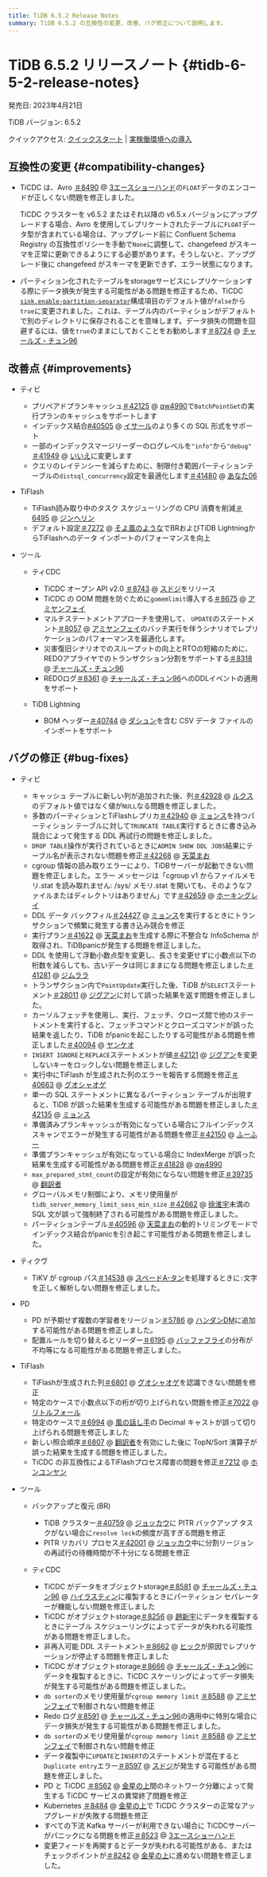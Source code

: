 ```yaml
---
title: TiDB 6.5.2 Release Notes
summary: TiDB 6.5.2 の互換性の変更、改善、バグ修正について説明します。
---
```


# TiDB 6.5.2 リリースノート {#tidb-6-5-2-release-notes}

発売日: 2023年4月21日

TiDB バージョン: 6.5.2

クイックアクセス: [クイックスタート](https://docs.pingcap.com/tidb/v6.5/quick-start-with-tidb) | [実稼働環境への導入](https://docs.pingcap.com/tidb/v6.5/production-deployment-using-tiup)

## 互換性の変更 {#compatibility-changes}

-   TiCDC は、Avro [＃8490](https://github.com/pingcap/tiflow/issues/8490) @ [3エースショーハンド](https://github.com/3AceShowHand)の`FLOAT`データのエンコードが正しくない問題を修正しました。

    TiCDC クラスターを v6.5.2 またはそれ以降の v6.5.x バージョンにアップグレードする場合、Avro を使用してレプリケートされたテーブルに`FLOAT`データ型が含まれている場合は、アップグレード前に Confluent Schema Registry の互換性ポリシーを手動で`None`に調整して、changefeed がスキーマを正常に更新できるようにする必要があります。そうしないと、アップグレード後に changefeed がスキーマを更新できず、エラー状態になります。

-   パーティション化されたテーブルをstorageサービスにレプリケーションする際にデータ損失が発生する可能性がある問題を修正するため、TiCDC [`sink.enable-partition-separator`](/ticdc/ticdc-changefeed-config.md#changefeed-configuration-parameters)構成項目のデフォルト値が`false`から`true`に変更されました。これは、テーブル内のパーティションがデフォルトで別のディレクトリに保存されることを意味します。データ損失の問題を回避するには、値を`true`のままにしておくことをお勧めします[＃8724](https://github.com/pingcap/tiflow/issues/8724) @ [チャールズ・チュン96](https://github.com/CharlesCheung96)

## 改善点 {#improvements}

-   ティビ

    -   プリペアドプランキャッシュ[＃42125](https://github.com/pingcap/tidb/issues/42125) @ [qw4990](https://github.com/qw4990)で`BatchPointGet`の実行プランのキャッシュをサポートします
    -   インデックス結合[#40505](https://github.com/pingcap/tidb/issues/40505) @ [イサール](https://github.com/Yisaer)のより多くの SQL 形式をサポート
    -   一部のインデックスマージリーダーのログレベルを`"info"`から`"debug"` [＃41949](https://github.com/pingcap/tidb/issues/41949) @ [いいえ](https://github.com/yibin87)に変更します
    -   クエリのレイテンシーを減らすために、制限付き範囲パーティションテーブルの`distsql_concurrency`設定を最適化します[＃41480](https://github.com/pingcap/tidb/issues/41480) @ [あなた06](https://github.com/you06)

-   TiFlash

    -   TiFlash読み取り中のタスク スケジューリングの CPU 消費を削減[＃6495](https://github.com/pingcap/tiflash/issues/6495) @ [ジンヘリン](https://github.com/JinheLin)
    -   デフォルト設定[＃7272](https://github.com/pingcap/tiflash/issues/7272) @ [そよ風のような](https://github.com/breezewish)でBRおよびTiDB LightningからTiFlashへのデータ インポートのパフォーマンスを向上

-   ツール

    -   ティCDC

        -   TiCDC オープン API v2.0 [＃8743](https://github.com/pingcap/tiflow/issues/8743) @ [スドジ](https://github.com/sdojjy)をリリース
        -   TiCDC の OOM 問題を防ぐために`gomemlimit`導入する[＃8675](https://github.com/pingcap/tiflow/issues/8675) @ [アミヤンフェイ](https://github.com/amyangfei)
        -   マルチステートメントアプローチを使用して、 `UPDATE`のステートメント[＃8057](https://github.com/pingcap/tiflow/issues/8057) @ [アミヤンフェイ](https://github.com/amyangfei)のバッチ実行を伴うシナリオでレプリケーションのパフォーマンスを最適化します。
        -   災害復旧シナリオでのスループットの向上とRTOの短縮のために、REDOアプライヤでのトランザクション分割をサポートする[＃8318](https://github.com/pingcap/tiflow/issues/8318)​​ @ [チャールズ・チュン96](https://github.com/CharlesCheung96)
        -   REDOログ[＃8361](https://github.com/pingcap/tiflow/issues/8361) @ [チャールズ・チュン96](https://github.com/CharlesCheung96)へのDDLイベントの適用をサポート

    -   TiDB Lightning

        -   BOM ヘッダー[＃40744](https://github.com/pingcap/tidb/issues/40744) @ [ダシュン](https://github.com/dsdashun)を含む CSV データ ファイルのインポートをサポート

## バグの修正 {#bug-fixes}

-   ティビ
    -   キャッシュ テーブルに新しい列が追加された後、列[＃42928](https://github.com/pingcap/tidb/issues/42928) @ [ルクス](https://github.com/lqs)のデフォルト値ではなく値が`NULL`なる問題を修正しました。
    -   多数のパーティションとTiFlashレプリカ[＃42940](https://github.com/pingcap/tidb/issues/42940) @ [ミョンス](https://github.com/mjonss)を持つパーティション テーブルに対して`TRUNCATE TABLE`実行するときに書き込み競合によって発生する DDL 再試行の問題を修正しました。
    -   `DROP TABLE`操作が実行されているときに`ADMIN SHOW DDL JOBS`結果にテーブル名が表示されない問題を修正[＃42268](https://github.com/pingcap/tidb/issues/42268) @ [天菜まお](https://github.com/tiancaiamao)
    -   cgroup 情報の読み取りエラーにより、TiDBサーバーが起動できない問題を修正しました。エラー メッセージは「cgroup v1 からファイルメモリ.stat を読み取れません: /sys/ メモリ.stat を開いても、そのようなファイルまたはディレクトリはありません」です[＃42659](https://github.com/pingcap/tidb/issues/42659) @ [ホーキングレイ](https://github.com/hawkingrei)
    -   DDL データ バックフィル[＃24427](https://github.com/pingcap/tidb/issues/24427) @ [ミョンス](https://github.com/mjonss)を実行するときにトランザクションで頻繁に発生する書き込み競合を修正
    -   実行プラン[＃41622](https://github.com/pingcap/tidb/issues/41622) @ [天菜まお](https://github.com/tiancaiamao)を生成する際に不整合な InfoSchema が取得され、TiDBpanicが発生する問題を修正しました。
    -   DDL を使用して浮動小数点型を変更し、長さを変更せずに小数点以下の桁数を減らしても、古いデータは同じままになる問題を修正しました[＃41281](https://github.com/pingcap/tidb/issues/41281) @ [ジムララ](https://github.com/zimulala)
    -   トランザクション内で`PointUpdate`実行した後、TiDB が`SELECT`ステートメント[＃28011](https://github.com/pingcap/tidb/issues/28011) @ [ジグアン](https://github.com/zyguan)に対して誤った結果を返す問題を修正しました。
    -   カーソルフェッチを使用し、実行、フェッチ、クローズ間で他のステートメントを実行すると、フェッチコマンドとクローズコマンドが誤った結果を返したり、TiDB がpanicを起こしたりする可能性がある問題を修正しました[＃40094](https://github.com/pingcap/tidb/issues/40094) @ [ヤンケオ](https://github.com/YangKeao)
    -   `INSERT IGNORE`と`REPLACE`ステートメントが値[＃42121](https://github.com/pingcap/tidb/issues/42121) @ [ジグアン](https://github.com/zyguan)を変更しないキーをロックしない問題を修正しました
    -   実行中にTiFlash が生成された列のエラーを報告する問題を修正[＃40663](https://github.com/pingcap/tidb/issues/40663) @ [グオシャオゲ](https://github.com/guo-shaoge)
    -   単一の SQL ステートメントに異なるパーティション テーブルが出現すると、TiDB が誤った結果を生成する可能性がある問題を修正しました[＃42135](https://github.com/pingcap/tidb/issues/42135) @ [ミョンス](https://github.com/mjonss)
    -   準備済みプランキャッシュが有効になっている場合にフルインデックススキャンでエラーが発生する可能性がある問題を修正[＃42150](https://github.com/pingcap/tidb/issues/42150) @ [ふーふー](https://github.com/fzzf678)
    -   準備プランキャッシュが有効になっている場合に IndexMerge が誤った結果を生成する可能性がある問題を修正[＃41828](https://github.com/pingcap/tidb/issues/41828) @ [qw4990](https://github.com/qw4990)
    -   `max_prepared_stmt_count`の設定が有効にならない問題を修正[＃39735](https://github.com/pingcap/tidb/issues/39735) @ [翻訳者](https://github.com/xuyifangreeneyes)
    -   グローバルメモリ制御により、メモリ使用量が`tidb_server_memory_limit_sess_min_size` [＃42662](https://github.com/pingcap/tidb/issues/42662) @ [徐淮宇](https://github.com/XuHuaiyu)未満の SQL 文が誤って強制終了される可能性がある問題を修正しました。
    -   パーティションテーブル[＃40596](https://github.com/pingcap/tidb/issues/40596) @ [天菜まお](https://github.com/tiancaiamao)の動的トリミングモードでインデックス結合がpanicを引き起こす可能性がある問題を修正しました。

-   ティクヴ

    -   TiKV が cgroup パス[＃14538](https://github.com/tikv/tikv/issues/14538) @ [スペードA-タン](https://github.com/SpadeA-Tang)を処理するときに`:`文字を正しく解析しない問題を修正しました。

-   PD

    -   PD が予期せず複数の学習者をリージョン[＃5786](https://github.com/tikv/pd/issues/5786) @ [ハンダンDM](https://github.com/HunDunDM)に追加する可能性がある問題を修正しました。
    -   配置ルールを切り替えるとリーダー[＃6195](https://github.com/tikv/pd/issues/6195) @ [バッファフライ](https://github.com/bufferflies)の分布が不均等になる可能性がある問題を修正しました。

-   TiFlash

    -   TiFlashが生成された列[＃6801](https://github.com/pingcap/tiflash/issues/6801) @ [グオシャオゲ](https://github.com/guo-shaoge)を認識できない問題を修正
    -   特定のケースで小数点以下の桁が切り上げられない問題を修正[＃7022](https://github.com/pingcap/tiflash/issues/7022) @ [リトルフォール](https://github.com/LittleFall)
    -   特定のケースで[＃6994](https://github.com/pingcap/tiflash/issues/6994) @ [風の話し手](https://github.com/windtalker)の Decimal キャストが誤って切り上げられる問題を修正しました
    -   新しい照合順序[＃6807](https://github.com/pingcap/tiflash/issues/6807) @ [翻訳者](https://github.com/xzhangxian1008)を有効にした後に TopN/Sort 演算子が誤った結果を生成する問題を修正しました。
    -   TiCDC の非互換性によるTiFlashプロセス障害の問題を修正[＃7212](https://github.com/pingcap/tiflash/issues/7212) @ [ホンユンヤン](https://github.com/hongyunyan)

-   ツール

    -   バックアップと復元 (BR)

        -   TiDB クラスター[＃40759](https://github.com/pingcap/tidb/issues/40759) @ [ジョッカウ](https://github.com/joccau)に PITR バックアップ タスクがない場合に`resolve lock`の頻度が高すぎる問題を修正
        -   PITR リカバリ プロセス[＃42001](https://github.com/pingcap/tidb/issues/42001) @ [ジョッカウ](https://github.com/joccau)中に分割リージョンの再試行の待機時間が不十分になる問題を修正

    -   ティCDC

        -   TiCDC がデータをオブジェクトstorage[＃8581](https://github.com/pingcap/tiflow/issues/8581) @ [チャールズ・チュン96](https://github.com/CharlesCheung96) @ [ハイラスティン](https://github.com/hi-rustin)に複製するときにパーティション セパレーターが機能しない問題を修正しました
        -   TiCDC がオブジェクトstorage[＃8256](https://github.com/pingcap/tiflow/issues/8256) @ [趙新宇](https://github.com/zhaoxinyu)にデータを複製するときにテーブル スケジューリングによってデータが失われる可能性がある問題を修正しました。
        -   非再入可能 DDL ステートメント[＃8662](https://github.com/pingcap/tiflow/issues/8662) @ [ヒック](https://github.com/hicqu)が原因でレプリケーションが停止する問題を修正しました
        -   TiCDC がオブジェクトstorage[＃8666](https://github.com/pingcap/tiflow/issues/8666) @ [チャールズ・チュン96](https://github.com/CharlesCheung96)にデータを複製するときに、TiCDC スケーリングによってデータ損失が発生する可能性がある問題を修正しました。
        -   `db sorter`のメモリ使用量が`cgroup memory limit` [＃8588](https://github.com/pingcap/tiflow/issues/8588) @ [アミヤンフェイ](https://github.com/amyangfei)で制御されない問題を修正
        -   Redo ログ[＃8591](https://github.com/pingcap/tiflow/issues/8591) @ [チャールズ・チュン96](https://github.com/CharlesCheung96)の適用中に特別な場合にデータ損失が発生する可能性がある問題を修正しました。
        -   `db sorter`のメモリ使用量が`cgroup memory limit` [＃8588](https://github.com/pingcap/tiflow/issues/8588) @ [アミヤンフェイ](https://github.com/amyangfei)で制御されない問題を修正
        -   データ複製中に`UPDATE`と`INSERT`のステートメントが混在すると`Duplicate entry`エラー[＃8597](https://github.com/pingcap/tiflow/issues/8597) @ [スドジ](https://github.com/sdojjy)が発生する可能性がある問題を修正しました。
        -   PD と TiCDC [＃8562](https://github.com/pingcap/tiflow/issues/8562) @ [金星の上](https://github.com/overvenus)間のネットワーク分離によって発生する TiCDC サービスの異常終了問題を修正
        -   Kubernetes [＃8484](https://github.com/pingcap/tiflow/issues/8484) @ [金星の上](https://github.com/overvenus)で TiCDC クラスターの正常なアップグレードが失敗する問題を修正
        -   すべての下流 Kafka サーバーが利用できない場合に TiCDCサーバーがパニックになる問題を修正[＃8523](https://github.com/pingcap/tiflow/issues/8523) @ [3エースショーハンド](https://github.com/3AceShowHand)
        -   変更フィードを再開するとデータが失われる可能性がある、またはチェックポイントが[＃8242](https://github.com/pingcap/tiflow/issues/8242) @ [金星の上](https://github.com/overvenus)に進めない問題を修正しました。

